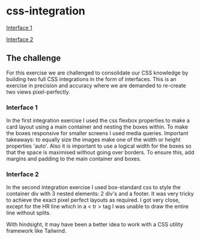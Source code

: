 # css-integration
[Interface 1](https://ziges.github.io/css-integration/)

[Interface 2](https://ziges.github.io/css-integration/)

## The challenge
For this exercise we are challenged to consolidate our CSS knowledge by building two full CSS integrations in the form of interfaces. 
This is an exercise in precision and accuracy where we are demanded to re-create two views pixel-perfectly.

### Interface 1 
In the first integration exercise I used the css flexbox properties to make a card layout using a main container and nesting the boxes within.
To make the boxes responsive for smaller screens I used media queries.
Important takeaways: to equally size the images make one of the width or height properties 'auto'. Also it is important to use a logical width 
for the boxes so that the space is maximised without going over borders. To ensure this, add margins and padding to the main container and boxes. 

### Interface 2
In the second integration exercise I used box-standard css to style the container div with 3 nested elements: 2 div's and a footer. 
It was very tricky to achieve the exact pixel perfect layouts as required. I got very close, except for the HR line which in a < tr > tag I was unable to draw 
the entire line without splits. 

With hindsight, it may have been a better idea to work with a CSS utility framework like Tailwind.




